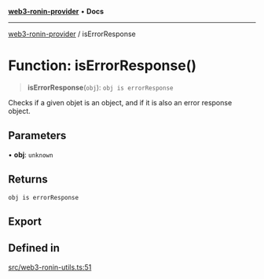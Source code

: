 [**web3-ronin-provider**](../README.md) • **Docs**

***

[web3-ronin-provider](../globals.md) / isErrorResponse

# Function: isErrorResponse()

> **isErrorResponse**(`obj`): `obj is errorResponse`

Checks if a given objet is an object, and if it is also an error response object.

## Parameters

• **obj**: `unknown`

## Returns

`obj is errorResponse`

## Export

## Defined in

[src/web3-ronin-utils.ts:51](https://github.com/chuacw/web3-ronin-provider/blob/74865f4cc367fda569b2ea12b7ca079db4fcf0a2/src/web3-ronin-utils.ts#L51)
